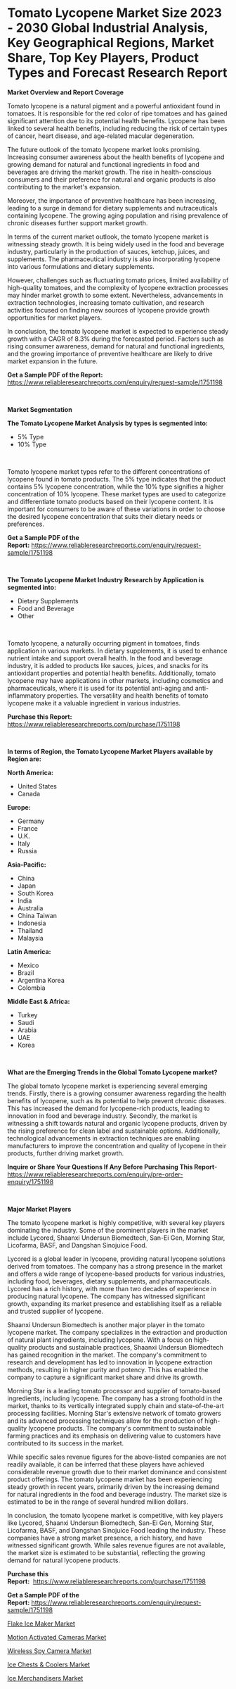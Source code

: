 <p><h1>Tomato Lycopene Market Size 2023 - 2030 Global Industrial Analysis, Key Geographical Regions, Market Share, Top Key Players, Product Types and Forecast Research Report</h1></p><p><strong>Market Overview and Report Coverage</strong></p>
<p><p>Tomato lycopene is a natural pigment and a powerful antioxidant found in tomatoes. It is responsible for the red color of ripe tomatoes and has gained significant attention due to its potential health benefits. Lycopene has been linked to several health benefits, including reducing the risk of certain types of cancer, heart disease, and age-related macular degeneration.</p><p>The future outlook of the tomato lycopene market looks promising. Increasing consumer awareness about the health benefits of lycopene and growing demand for natural and functional ingredients in food and beverages are driving the market growth. The rise in health-conscious consumers and their preference for natural and organic products is also contributing to the market's expansion.</p><p>Moreover, the importance of preventive healthcare has been increasing, leading to a surge in demand for dietary supplements and nutraceuticals containing lycopene. The growing aging population and rising prevalence of chronic diseases further support market growth.</p><p>In terms of the current market outlook, the tomato lycopene market is witnessing steady growth. It is being widely used in the food and beverage industry, particularly in the production of sauces, ketchup, juices, and supplements. The pharmaceutical industry is also incorporating lycopene into various formulations and dietary supplements.</p><p>However, challenges such as fluctuating tomato prices, limited availability of high-quality tomatoes, and the complexity of lycopene extraction processes may hinder market growth to some extent. Nevertheless, advancements in extraction technologies, increasing tomato cultivation, and research activities focused on finding new sources of lycopene provide growth opportunities for market players.</p><p>In conclusion, the tomato lycopene market is expected to experience steady growth with a CAGR of 8.3% during the forecasted period. Factors such as rising consumer awareness, demand for natural and functional ingredients, and the growing importance of preventive healthcare are likely to drive market expansion in the future.</p></p>
<p><strong>Get a Sample PDF of the Report:</strong> <a href="https://www.reliableresearchreports.com/enquiry/request-sample/1751198">https://www.reliableresearchreports.com/enquiry/request-sample/1751198</a></p>
<p>&nbsp;</p>
<p><strong>Market Segmentation</strong></p>
<p><strong>The Tomato Lycopene Market Analysis by types is segmented into:</strong></p>
<p><ul><li>5% Type</li><li>10% Type</li></ul></p>
<p>&nbsp;</p>
<p><p>Tomato lycopene market types refer to the different concentrations of lycopene found in tomato products. The 5% type indicates that the product contains 5% lycopene concentration, while the 10% type signifies a higher concentration of 10% lycopene. These market types are used to categorize and differentiate tomato products based on their lycopene content. It is important for consumers to be aware of these variations in order to choose the desired lycopene concentration that suits their dietary needs or preferences.</p></p>
<p><strong>Get a Sample PDF of the Report:</strong>&nbsp;<a href="https://www.reliableresearchreports.com/enquiry/request-sample/1751198">https://www.reliableresearchreports.com/enquiry/request-sample/1751198</a></p>
<p>&nbsp;</p>
<p><strong>The Tomato Lycopene Market Industry Research by Application is segmented into:</strong></p>
<p><ul><li>Dietary Supplements</li><li>Food and Beverage</li><li>Other</li></ul></p>
<p>&nbsp;</p>
<p><p>Tomato lycopene, a naturally occurring pigment in tomatoes, finds application in various markets. In dietary supplements, it is used to enhance nutrient intake and support overall health. In the food and beverage industry, it is added to products like sauces, juices, and snacks for its antioxidant properties and potential health benefits. Additionally, tomato lycopene may have applications in other markets, including cosmetics and pharmaceuticals, where it is used for its potential anti-aging and anti-inflammatory properties. The versatility and health benefits of tomato lycopene make it a valuable ingredient in various industries.</p></p>
<p><strong>Purchase this Report:</strong>&nbsp; <a href="https://www.reliableresearchreports.com/purchase/1751198">https://www.reliableresearchreports.com/purchase/1751198</a></p>
<p>&nbsp;</p>
<p><strong>In terms of Region, the Tomato Lycopene Market Players available by Region are:</strong></p>
<p>
    <p> <strong> North America: </strong>
        <ul>
            <li>United States</li>
            <li>Canada</li>
        </ul>
        </p> 
    <p> <strong> Europe: </strong>
        <ul>
            <li>Germany</li>
            <li>France</li>
            <li>U.K.</li>
            <li>Italy</li>
            <li>Russia</li>
        </ul>
        </p> 
    <p> <strong> Asia-Pacific: </strong>
        <ul>
            <li>China</li>
            <li>Japan</li>
            <li>South Korea</li>
            <li>India</li>
            <li>Australia</li>
            <li>China Taiwan</li>
            <li>Indonesia</li>
            <li>Thailand</li>
            <li>Malaysia</li>
        </ul>
        </p> 
    <p> <strong> Latin America: </strong>
        <ul>
            <li>Mexico</li>
            <li>Brazil</li>
            <li>Argentina Korea</li>
            <li>Colombia</li>
        </ul>
        </p> 
    <p> <strong> Middle East & Africa: </strong>
        <ul>
            <li>Turkey</li>
            <li>Saudi</li>
            <li>Arabia</li>
            <li>UAE</li>
            <li>Korea</li>
        </ul>
    </p>
    </p>
<p>&nbsp;</p>
<p><strong>What are the Emerging Trends in the Global Tomato Lycopene market?</strong></p>
<p><p>The global tomato lycopene market is experiencing several emerging trends. Firstly, there is a growing consumer awareness regarding the health benefits of lycopene, such as its potential to help prevent chronic diseases. This has increased the demand for lycopene-rich products, leading to innovation in food and beverage industry. Secondly, the market is witnessing a shift towards natural and organic lycopene products, driven by the rising preference for clean label and sustainable options. Additionally, technological advancements in extraction techniques are enabling manufacturers to improve the concentration and quality of lycopene in their products, further driving market growth.</p></p>
<p><strong>Inquire or Share Your Questions If Any Before Purchasing This Report</strong>- <a href="https://www.reliableresearchreports.com/enquiry/pre-order-enquiry/1751198">https://www.reliableresearchreports.com/enquiry/pre-order-enquiry/1751198</a></p>
<p>&nbsp;</p>
<p><strong>Major Market Players</strong></p>
<p><p>The tomato lycopene market is highly competitive, with several key players dominating the industry. Some of the prominent players in the market include Lycored, Shaanxi Undersun Biomedtech, San-Ei Gen, Morning Star, Licofarma, BASF, and Dangshan Sinojuice Food.</p><p>Lycored is a global leader in lycopene, providing natural lycopene solutions derived from tomatoes. The company has a strong presence in the market and offers a wide range of lycopene-based products for various industries, including food, beverages, dietary supplements, and pharmaceuticals. Lycored has a rich history, with more than two decades of experience in producing natural lycopene. The company has witnessed significant growth, expanding its market presence and establishing itself as a reliable and trusted supplier of lycopene.</p><p>Shaanxi Undersun Biomedtech is another major player in the tomato lycopene market. The company specializes in the extraction and production of natural plant ingredients, including lycopene. With a focus on high-quality products and sustainable practices, Shaanxi Undersun Biomedtech has gained recognition in the market. The company's commitment to research and development has led to innovation in lycopene extraction methods, resulting in higher purity and potency. This has enabled the company to capture a significant market share and drive its growth.</p><p>Morning Star is a leading tomato processor and supplier of tomato-based ingredients, including lycopene. The company has a strong foothold in the market, thanks to its vertically integrated supply chain and state-of-the-art processing facilities. Morning Star's extensive network of tomato growers and its advanced processing techniques allow for the production of high-quality lycopene products. The company's commitment to sustainable farming practices and its emphasis on delivering value to customers have contributed to its success in the market.</p><p>While specific sales revenue figures for the above-listed companies are not readily available, it can be inferred that these players have achieved considerable revenue growth due to their market dominance and consistent product offerings. The tomato lycopene market has been experiencing steady growth in recent years, primarily driven by the increasing demand for natural ingredients in the food and beverage industry. The market size is estimated to be in the range of several hundred million dollars.</p><p>In conclusion, the tomato lycopene market is competitive, with key players like Lycored, Shaanxi Undersun Biomedtech, San-Ei Gen, Morning Star, Licofarma, BASF, and Dangshan Sinojuice Food leading the industry. These companies have a strong market presence, a rich history, and have witnessed significant growth. While sales revenue figures are not available, the market size is estimated to be substantial, reflecting the growing demand for natural lycopene products.</p></p>
<p><strong>Purchase this Report:</strong>&nbsp;&nbsp;<a href="https://www.reliableresearchreports.com/purchase/1751198">https://www.reliableresearchreports.com/purchase/1751198</a></p>
<p></p>
<p><strong>Get a Sample PDF of the Report:</strong>&nbsp;<a href="https://www.reliableresearchreports.com/enquiry/request-sample/1751198">https://www.reliableresearchreports.com/enquiry/request-sample/1751198</a></p>
<p><p><a href="https://medium.com/@hazelharvey1918/flake-ice-maker-market-insights-into-market-cagr-market-trends-and-growth-strategies-b075b3ce8b06">Flake Ice Maker Market</a></p><p><a href="https://medium.com/@yashreports27/motion-activated-cameras-market-size-market-outlook-and-market-forecast-2023-to-2030-135938389d04">Motion Activated Cameras Market</a></p><p><a href="https://medium.com/@shivay151299/wireless-spy-camera-market-outlook-industry-overview-and-forecast-2023-to-2030-c45159d1476a">Wireless Spy Camera Market</a></p><p><a href="https://medium.com/@gerardowolf/ice-chests-amp-coolers-market-outlook-industry-overview-and-forecast-2023-to-2030-9086a2ee4a8e">Ice Chests & Coolers Market</a></p><p><a href="https://medium.com/@kyliebodei/ice-merchandisers-market-analysis-and-sze-forecasted-for-period-from-2023-to-2030-90d25506b2b8">Ice Merchandisers Market</a></p></p>